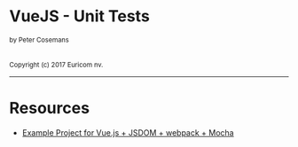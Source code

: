 # VueJS - Unit Tests
<!-- <img src="./images/vue-plugins.jpeg" width="700px" /><br> -->
<small>by Peter Cosemans</small>

<br>
<small>
Copyright (c) 2017 Euricom nv.
</small>

---

# Resources

- [Example Project for Vue.js + JSDOM + webpack + Mocha](https://github.com/jhaynie/example-vue-jsdom)
